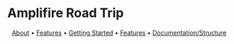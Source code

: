 # Amplifire Road Trip

<p align="center">
  <a href="#About">About</a> •
  <a href="#Features">Features</a> •
  <a href="#Getting-Started">Getting Started</a> •
  <a href="#Team">Features</a> •
  <a href="#documentationstructure">Documentation/Structure</a> 
</p>
